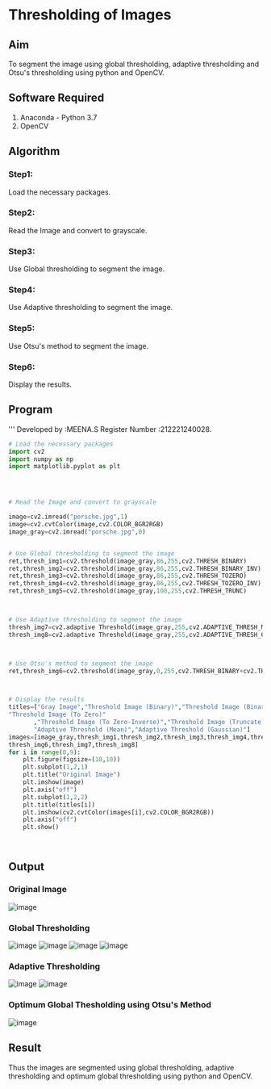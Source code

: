 # Thresholding of Images
## Aim
To segment the image using global thresholding, adaptive thresholding and Otsu's thresholding using python and OpenCV.

## Software Required
1. Anaconda - Python 3.7
2. OpenCV

## Algorithm

### Step1:
Load the necessary packages.

### Step2:
Read the Image and convert to grayscale.

### Step3:
Use Global thresholding to segment the image.

### Step4:
Use Adaptive thresholding to segment the image.

### Step5:
Use Otsu's method to segment the image.

### Step6:
Display the results.
## Program
'''
Developed by :MEENA.S
Register Number :212221240028.
```python
# Load the necessary packages
import cv2
import numpy as np
import matplotlib.pyplot as plt




# Read the Image and convert to grayscale

image=cv2.imread("porsche.jpg",1)
image=cv2.cvtColor(image,cv2.COLOR_BGR2RGB)
image_gray=cv2.imread("porsche.jpg",0)


# Use Global thresholding to segment the image
ret,thresh_img1=cv2.threshold(image_gray,86,255,cv2.THRESH_BINARY)
ret,thresh_img2=cv2.threshold(image_gray,86,255,cv2.THRESH_BINARY_INV)
ret,thresh_img3=cv2.threshold(image_gray,86,255,cv2.THRESH_TOZERO)
ret,thresh_img4=cv2.threshold(image_gray,86,255,cv2.THRESH_TOZERO_INV)
ret,thresh_img5=cv2.threshold(image_gray,100,255,cv2.THRESH_TRUNC)



# Use Adaptive thresholding to segment the image
thresh_img7=cv2.adaptive Threshold(image_gray,255,cv2.ADAPTIVE_THRESH_MEAN_C,cv2.THRESH_BINARY,11,2)
thresh_img8=cv2.adaptive Threshold(image_gray,255,cv2.ADAPTIVE_THRESH_GAUSSIAN_C,cv2.THRESH_BINARY,11,2)



# Use Otsu's method to segment the image 
ret,thresh_img6=cv2.threshold(image_gray,0,255,cv2.THRESH_BINARY+cv2.THRESH_OTSU)



# Display the results
titles=["Gray Image","Threshold Image (Binary)","Threshold Image (Binary Inverse)",
"Threshold Image (To Zero)"
       ,"Threshold Image (To Zero-Inverse)","Threshold Image (Truncate)","Otsu",
       "Adaptive Threshold (Mean)","Adaptive Threshold (Gaussian)"]
images=[image_gray,thresh_img1,thresh_img2,thresh_img3,thresh_img4,thresh_img5,
thresh_img6,thresh_img7,thresh_img8]
for i in range(0,9):
    plt.figure(figsize=(10,10))
    plt.subplot(1,2,1)
    plt.title("Original Image")
    plt.imshow(image)
    plt.axis("off")
    plt.subplot(1,2,2)
    plt.title(titles[i])
    plt.imshow(cv2.cvtColor(images[i],cv2.COLOR_BGR2RGB))
    plt.axis("off")
    plt.show()




```
## Output

### Original Image
![image](https://user-images.githubusercontent.com/94677128/171351148-b6b2a7a6-c705-47a9-b300-f9a3e5b39712.png)


### Global Thresholding
![image](https://user-images.githubusercontent.com/94677128/171351231-b9fe347c-825f-47a4-b525-83d9ec04c2d9.png)
![image](https://user-images.githubusercontent.com/94677128/171351287-3ef187c6-f31f-4237-af0e-6b966c1f4ee5.png)
![image](https://user-images.githubusercontent.com/94677128/171351351-30244ed2-c474-47b1-8d03-390132255084.png)
![image](https://user-images.githubusercontent.com/94677128/171351448-6eb3dbe2-2456-42b6-b446-4877784a4f78.png)


### Adaptive Thresholding
![image](https://user-images.githubusercontent.com/94677128/171351604-359979b6-6b9d-404e-b913-93d0f201433f.png)
![image](https://user-images.githubusercontent.com/94677128/171351646-88001f3e-9921-4ac5-a58f-d66bdcbcb2a4.png)


### Optimum Global Thesholding using Otsu's Method
![image](https://user-images.githubusercontent.com/94677128/171351738-00733755-ad1c-4d59-b7e7-1f1e1be0f575.png)



## Result
Thus the images are segmented using global thresholding, adaptive thresholding and optimum global thresholding using python and OpenCV.

